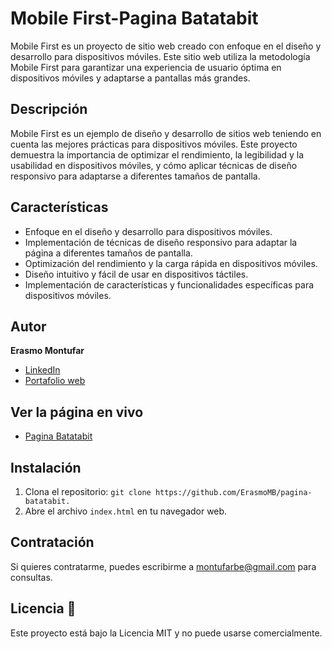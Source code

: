 # Mobile First-Pagina Batatabit

Mobile First es un proyecto de sitio web creado con enfoque en el diseño y desarrollo para dispositivos móviles. Este sitio web utiliza la metodología Mobile First para garantizar una experiencia de usuario óptima en dispositivos móviles y adaptarse a pantallas más grandes.

## Descripción

Mobile First es un ejemplo de diseño y desarrollo de sitios web teniendo en cuenta las mejores prácticas para dispositivos móviles. Este proyecto demuestra la importancia de optimizar el rendimiento, la legibilidad y la usabilidad en dispositivos móviles, y cómo aplicar técnicas de diseño responsivo para adaptarse a diferentes tamaños de pantalla.

## Características

- Enfoque en el diseño y desarrollo para dispositivos móviles.
- Implementación de técnicas de diseño responsivo para adaptar la página a diferentes tamaños de pantalla.
- Optimización del rendimiento y la carga rápida en dispositivos móviles.
- Diseño intuitivo y fácil de usar en dispositivos táctiles.
- Implementación de características y funcionalidades específicas para dispositivos móviles.

## Autor

**Erasmo Montufar**

- [LinkedIn](https://www.linkedin.com/in/erasmomb/)
- [Portafolio web](https://checas.com.pe/)

## Ver la página en vivo

- [Pagina Batatabit](https://erasmomb.github.io/pagina-batatabit/)

## Instalación

1. Clona el repositorio: `git clone https://github.com/ErasmoMB/pagina-batatabit.`
2. Abre el archivo `index.html` en tu navegador web.

## Contratación

Si quieres contratarme, puedes escribirme a montufarbe@gmail.com para consultas.

## Licencia 📃

Este proyecto está bajo la Licencia MIT y no puede usarse comercialmente.
